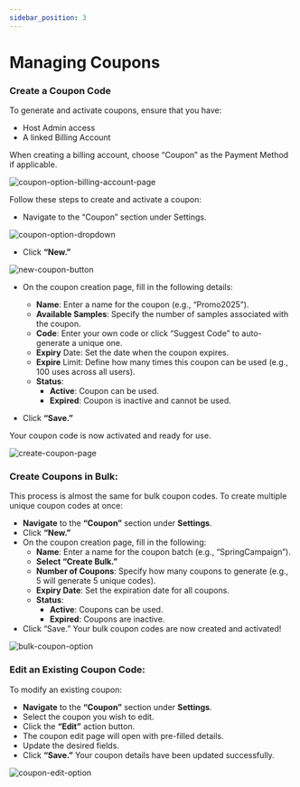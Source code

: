 ```yaml
---
sidebar_position: 3
---
```


# Managing Coupons

### Create a Coupon Code

To generate and activate coupons, ensure that you have:
- Host Admin access
- A linked Billing Account

When creating a billing account, choose “Coupon” as the Payment Method if applicable.

![coupon-option-billing-account-page](/img/coupon-option-billing-account-page.png)

Follow these steps to create and activate a coupon:
- Navigate to the “Coupon” section under Settings.

![coupon-option-dropdown](/img/coupon-option-dropdown.png)

- Click **“New.”**

![new-coupon-button](/img/new-coupon-button.png)

- On the coupon creation page, fill in the following details:

    - **Name**: Enter a name for the coupon (e.g., “Promo2025”).
    - **Available Samples**: Specify the number of samples associated with the coupon.
    - **Code**: Enter your own code or click “Suggest Code” to auto-generate a unique one.
    - **Expiry** Date: Set the date when the coupon expires.
    - **Expire** Limit: Define how many times this coupon can be used (e.g., 100 uses across all users).
    - **Status**:
        - **Active**: Coupon can be used.
        - **Expired**: Coupon is inactive and cannot be used.

- Click **“Save.”**

Your coupon code is now activated and ready for use.

![create-coupon-page](/img/create-coupon-page.png)

### Create Coupons in Bulk:
This process is almost the same for bulk coupon codes. 
To create multiple unique coupon codes at once:

- **Navigate** to the **“Coupon”** section under **Settings**.
- Click **“New.”**
- On the coupon creation page, fill in the following:
    - **Name**: Enter a name for the coupon batch (e.g., “SpringCampaign”).
    - **Select “Create Bulk.”**
    - **Number of Coupons**: Specify how many coupons to generate (e.g., 5 will generate 5 unique codes).
    - **Expiry Date**: Set the expiration date for all coupons.
    - **Status**:
        - **Active**: Coupons can be used.
        - **Expired**: Coupons are inactive.
- Click “Save.”
Your bulk coupon codes are now created and activated!

![bulk-coupon-option](/img/bulk-coupon-option.png)


### Edit an Existing Coupon Code:

To modify an existing coupon:
- **Navigate** to the **“Coupon”** section under **Settings**.
- Select the coupon you wish to edit.
- Click the **“Edit”** action button.
- The coupon edit page will open with pre-filled details.
- Update the desired fields.
- Click **“Save.”**
Your coupon details have been updated successfully.

![coupon-edit-option](/img/coupon-edit-option.png)